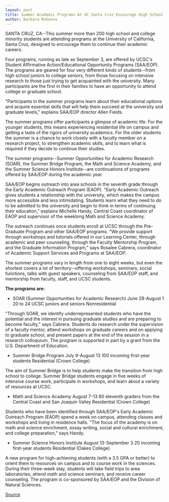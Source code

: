 ```yaml
---
layout: post
title: Summer Academic Programs At UC Santa Cruz Encourage High School And College Minority Students To Continue Studies
author: Barbara McKenna
---
```


SANTA CRUZ, CA--This summer more than 200 high school and  college minority students are attending programs at the University  of California, Santa Cruz, designed to encourage them to continue  their academic careers.

Four programs, running as late as September 3, are offered by  UCSC's Student Affirmative Action/Educational Opportunity  Programs (SAA/EOP). The programs are geared for four very  different kinds of students--from high school juniors to college  seniors, from those focusing on intensive research to those just  trying to get acquainted with the university. Many participants are  the first in their families to have an opportunity to attend college or  graduate school.

"Participants in the summer programs learn about their  educational options and acquire essential skills that will help them  succeed at the university and graduate levels," explains SAA/EOP  director Allen Fields.

The summer programs offer participants a glimpse of  academic life. For the younger students, this means experiencing  residential life on campus and getting a taste of the rigors of  university academics. For the older students the summer is a chance  to work closely with a faculty member on a research project, to  strengthen academic skills, and to learn what is required if they  decide to continue their studies.

The summer programs--Summer Opportunities for Academic  Research (SOAR), the Summer Bridge Program, the Math and Science  Academy, and the Summer Science Honors Institute--are  continuations of programs offered by SAA/EOP during the academic  year.

SAA/EOP begins outreach into area schools in the seventh  grade through the Early Academic Outreach Program (EAOP). "Early  Academic Outreach gives students a relationship with the  university, which makes the campus more accessible and less  intimidating. Students learn what they need to do to be admitted to  the university and begin to think in terms of continuing their  education," explains Michelle Handy, Central Coast coordinator of  EAOP and supervisor of the weeklong Math and Science Academy.

The outreach continues once students enroll at UCSC through  the Pre-Graduate Program and other SAA/EOP programs. "We provide  support through workshops and tutorials offered in our Learning  Center, through academic and peer counseling, through the Faculty  Mentorship Program, and the Graduate Information Program," says  Rosalee Cabrera, coordinator of Academic Support Services and  Programs at SAA/EOP.

The summer programs vary in length from one to eight weeks,  but even the shortest covers a lot of territory--offering workshops,  seminars, social functions, talks with guest speakers, counseling  from SAA/EOP staff, and mentorship from faculty, staff, and UCSC  students.

**The programs are:**

* SOAR (Summer Opportunities for Academic Research) June 28-August 1  20 to 24 UCSC juniors and seniors Nonresidential

"Through SOAR, we identify underrepresented students who  have the potential and the interest in pursuing graduate studies and  are preparing to become faculty," says Cabrera. Students do research  under the supervision of a faculty mentor, attend workshops on  graduate careers and on applying to graduate school, and present  papers at the end of the session in a research colloquium. The  program is supported in part by a grant from the U.S. Department of  Education.

* Summer Bridge Program July 9-August 13 100 incoming first-year students Residential (Crown College)

The aim of Summer Bridge is to help students make the  transition from high school to college. Summer Bridge students  engage in five weeks of intensive course work, participate in  workshops, and learn about a variety of resources at UCSC.

* Math and Science Academy August 7-13 60 eleventh graders from the Central Coast and San Joaquin Valley Residential (Crown College)

Students who have been identified through SAA/EOP's Early  Academic Outreach Program (EAOP) spend a week on campus,  attending classes and workshops and living in residence halls. "The  focus of the academy is on math and science enrichment, essay  writing, social and cultural enrichment, and college preparation,"  says Handy.

* Summer Science Honors Institute August 13-September 3 20 incoming first-year students Residential (Oakes College)

A new program for high-achieving students (with a 3.5 GPA or  better) to orient them to resources on campus and to course work in  the sciences. During their three-week stay, students will take field  trips to area laboratories, attend math and science seminars, and  receive career counseling. The program is co-sponsored by SAA/EOP  and the Division of Natural Sciences.

[Source](http://www1.ucsc.edu/news_events/press_releases/archive/94-95/07-94/072594-UCSC_Sum_academic.html "Permalink to 072594-UCSC_Sum_academic")
